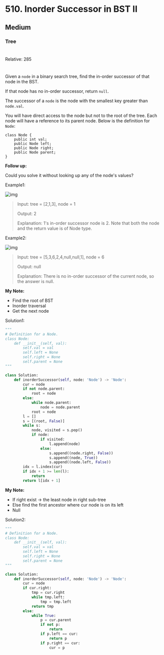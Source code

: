 # 510. Inorder Successor in BST II
## Medium
### Tree
#
Relative: 285
#

Given a ```node``` in a binary search tree, find the in-order successor of that node in the BST.

If that node has no in-order successor, return ```null```.

The successor of a ```node``` is the node with the smallest key greater than ```node.val```.

You will have direct access to the node but not to the root of the tree. Each node will have a reference to its parent node. Below is the definition for ```Node```:
```
class Node {
    public int val;
    public Node left;
    public Node right;
    public Node parent;
}
```

**Follow up:**

Could you solve it without looking up any of the node's values?

Example1:

![img](https://assets.leetcode.com/uploads/2019/01/23/285_example_1.PNG)
    
> Input: tree = [2,1,3], node = 1
> 
> Output: 2
>
>Explanation: 1's in-order successor node is 2. Note that both the node and the return value is of Node type.

Example2:

![img](https://assets.leetcode.com/uploads/2019/01/23/285_example_2.PNG)
    
> Input: tree = [5,3,6,2,4,null,null,1], node = 6
> 
> Output: null
>
>Explanation: There is no in-order successor of the current node, so the answer is null.

**My Note:**
* Find the root of BST
* Inorder traversal
* Get the next node

Solution1:
```python
"""
# Definition for a Node.
class Node:
    def __init__(self, val):
        self.val = val
        self.left = None
        self.right = None
        self.parent = None
"""

class Solution:
    def inorderSuccessor(self, node: 'Node') -> 'Node':
        cur = node
        if not node.parent:
            root = node
        else:
            while node.parent:
                node = node.parent
            root = node
        l = []
        s = [(root, False)]
        while s:
            node, visited = s.pop()
            if node:
                if visited:
                    l.append(node)
                else:
                    s.append((node.right, False))
                    s.append((node, True))
                    s.append((node.left, False))
        idx = l.index(cur)
        if idx + 1 >= len(l):
            return 
        return l[idx + 1]
```

**My Note:**
* If right exist -> the least node in right sub-tree
* Else find the first ancestor where cur node is on its left
* Null

Solution2:
```python
"""
# Definition for a Node.
class Node:
    def __init__(self, val):
        self.val = val
        self.left = None
        self.right = None
        self.parent = None
"""

class Solution:
    def inorderSuccessor(self, node: 'Node') -> 'Node':
        cur = node
        if cur.right:
            tmp = cur.right
            while tmp.left:
                tmp = tmp.left
            return tmp
        else:
            while True:
                p = cur.parent
                if not p:
                    return
                if p.left == cur:
                    return p
                if p.right == cur:
                    cur = p
```

